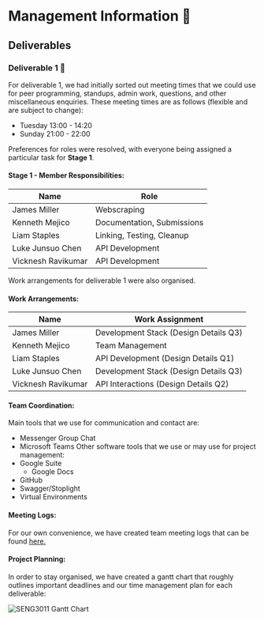 # Management Information 🍔
## Deliverables 
### Deliverable 1 🍟
For deliverable 1, we had initially sorted out meeting times that we could use for peer programming, standups, admin work, questions, and other miscellaneous enquiries. These meeting times are as follows (flexible and are subject to change):
* Tuesday 13:00 - 14:20
* Sunday 21:00 - 22:00

Preferences for roles were resolved, with everyone being assigned a particular task for **Stage 1**.
#### Stage 1 - Member Responsibilities:
| Name               | Role                       |
| ------------------ |----------------------------|
| James Miller       | Webscraping                |
| Kenneth Mejico     | Documentation, Submissions |
| Liam Staples       | Linking, Testing, Cleanup  |
| Luke Junsuo Chen   | API Development            |
| Vicknesh Ravikumar | API Development            |

Work arrangements for deliverable 1 were also organised.
#### Work Arrangements:
| Name               | Work Assignment                       |
| ------------------ |---------------------------------------|
| James Miller       | Development Stack (Design Details Q3) |
| Kenneth Mejico     | Team Management                       |
| Liam Staples       | API Development (Design Details Q1)   |
| Luke Junsuo Chen   | Development Stack (Design Details Q3) |
| Vicknesh Ravikumar | API Interactions (Design Details Q2)  |

#### Team Coordination:
Main tools that we use for communication and contact are:
* Messenger Group Chat
* Microsoft Teams
Other software tools that we use or may use for project management:
* Google Suite
  * Google Docs
* GitHub
* Swagger/Stoplight
* Virtual Environments

#### Meeting Logs:
For our own convenience, we have created team meeting logs that can be found [here.](https://github.com/KennethMejico/SENG3011_McNuggets/blob/main/Reports/Meeting%20Logs.md)

#### Project Planning:
In order to stay organised, we have created a gantt chart that roughly outlines important deadlines and our time management plan for each deliverable:

![SENG3011 Gantt Chart](https://user-images.githubusercontent.com/53299898/109439778-d9e68600-7a83-11eb-8573-a7231b577120.png)
